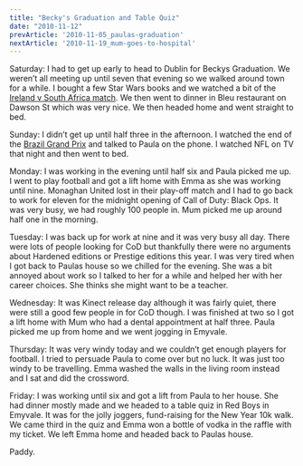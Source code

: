 ```yaml
---
title: "Becky's Graduation and Table Quiz"
date: "2010-11-12"
prevArticle: '2010-11-05_paulas-graduation'
nextArticle: '2010-11-19_mum-goes-to-hospital'
---
```

Saturday: I had to get up early to head to Dublin for Beckys Graduation. We weren’t all meeting up until seven that evening so we walked around town for a while. I bought a few Star Wars books and we watched a bit of the [Ireland v South Africa match](http://www.rte.ie/sport/rugby/2010/1106/ireland_southafrica_aviva.html). We then went to dinner in Bleu restaurant on Dawson St which was very nice. We then headed home and went straight to bed.

Sunday: I didn’t get up until half three in the afternoon. I watched the end of the [Brazil Grand Prix](http://www.rte.ie/sport/motorsport/2010/1107/formula1_vettels.html) and talked to Paula on the phone. I watched NFL on TV that night and then went to bed.

Monday: I was working in the evening until half six and Paula picked me up. I went to play football and got a lift home with Emma as she was working until nine. Monaghan United lost in their play-off match and I had to go back to work for eleven for the midnight opening of Call of Duty: Black Ops. It was very busy, we had roughly 100 people in. Mum picked me up around half one in the morning.

Tuesday: I was back up for work at nine and it was very busy all day. There were lots of people looking for CoD but thankfully there were no arguments about Hardened editions or Prestige editions this year. I was very tired when I got back to Paulas house so we chilled for the evening. She was a bit annoyed about work so I talked to her for a while and helped her with her career choices. She thinks she might want to be a teacher.

Wednesday: It was Kinect release day although it was fairly quiet, there were still a good few people in for CoD though. I was finished at two so I got a lift home with Mum who had a dental appointment at half three. Paula picked me up from home and we went jogging in Emyvale.

Thursday: It was very windy today and we couldn’t get enough players for football. I tried to persuade Paula to come over but no luck. It was just too windy to be travelling. Emma washed the walls in the living room instead and I sat and did the crossword.

Friday: I was working until six and got a lift from Paula to her house. She had dinner mostly made and we headed to a table quiz in Red Boys in Emyvale. It was for the jolly joggers, fund-raising for the New Year 10k walk. We came third in the quiz and Emma won a bottle of vodka in the raffle with my ticket. We left Emma home and headed back to Paulas house.

Paddy.

